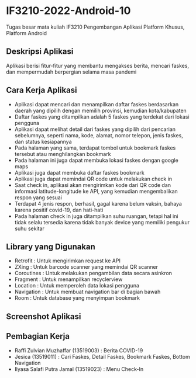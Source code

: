 # IF3210-2022-Android-10
Tugas besar mata kuliah IF3210 Pengembangan Aplikasi Platform Khusus, Platform Android
## Deskripsi Aplikasi
Aplikasi berisi fitur-fitur yang membantu mengakses berita, mencari faskes, dan mempermudah berpergian selama masa pandemi
## Cara Kerja Aplikasi
* Aplikasi dapat mencari dan menampilkan daftar faskes berdasarkan daerah yang dipilih dengan memilih provinsi, kemudian kota/kabupaten
* Daftar faskes yang ditampilkan adalah 5 faskes yang terdekat dari lokasi pengguna
* Aplikasi dapat melihat detail dari faskes yang dipilih dari pencarian sebelumnya, seperti nama, kode, alamat, nomor telepon, jenis faskes, dan status kesiapannya
* Pada halaman yang sama, terdapat tombol untuk bookmark faskes tersebut atau menghilangkan bookmark
* Pada halaman ini juga dapat membuka lokasi faskes dengan google maps
* Aplikasi juga dapat membuka daftar faskes bookmark
* Aplikasi juga dapat memindai QR code untuk melakukan check in
* Saat check in, aplikasi akan mengirimkan kode dari QR code dan informasi latitude-longitude ke API, yang kemudian mengembalikan respon yang sesuai
* Terdapat 4 jenis respon, berhasil, gagal karena belum vaksin, bahaya karena positif covid-19, dan hati-hati
* Pada halaman check in juga ditampilkan suhu ruangan, tetapi hal ini tidak selalu tersedia karena tidak banyak device yang memiliki pengukur suhu sekitar
## Library yang Digunakan
* Retrofit : Untuk mengirimkan request ke API
* ZXing : Untuk barcode scanner yang memindai QR scanner
* Coroutines : Untuk melakukan pengambilan data secara asinkron
* Fragment : Untuk menampilkan recyclerview
* Location : Untuk memperoleh data lokasi pengguna
* Navigation : Untuk membuat navigation bar di bagian bawah
* Room : Untuk database yang menyimpan bookmark
## Screenshot Aplikasi
## Pembagian Kerja
* Raffi Zulvian Muzhaffar (13519003)    : Berita COVID-19
* Jesica (13519011)                     : Cari Faskes, Detail Faskes, Bookmark Faskes, Bottom Navigation
* Ilyasa Salafi Putra Jamal (13519023)  : Menu Check-In

